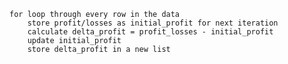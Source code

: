    for loop through every row in the data
        store profit/losses as initial_profit for next iteration
        calculate delta_profit = profit_losses - initial_profit
        update initial_profit
        store delta_profit in a new list
   

